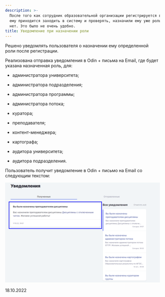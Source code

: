```yaml
---
description: >-
  После того как сотрудник образовательной организации регистрируется в Odin,
  ему приходится заходить в систему и проверять, назначили ему уже роль или еще
  нет. Это было не очень удобно.
title: Уведомление при назначении роли
---
```


Решено уведомлять пользователя о назначении ему определенной роли после регистрации.

Реализована отправка уведомления в Odin + письма на Email, где будет указана назначенная роль, для:

-  администратора университета;

-  администратора подразделения;

-  администратора программы;

-  администратора потока;

-  куратора;

-  преподавателя;

-  контент-менеджера;

-  картографа;

-  аудитора университета;

-  аудитора подразделения.

Пользователь получит уведомление в Odin + письмо на Email со следующим текстом:

![](<../../.gitbook/assets/image (4) (8) (1) (1) (2).png>)

18\.10.2022
